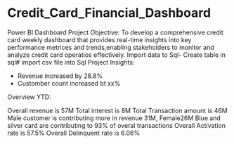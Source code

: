 # Credit_Card_Financial_Dashboard
Power BI Dashboard
Project Objective: To develop a comprehensive credit card weekly dashboard that provides real-time insights into key performance metrices and trends,enabling stakeholders to monitor and analyze credit card operatios effectively.
Import data to Sql- Create table in sql# import csv file into Sql
Project Insights:
* Revenue increased by 28.8%
* Customber count increased bt xx%
  
Overview YTD:

Overall revenue is 57M
Total interest is 8M
Total Transaction amount is 46M
Male customer is contributing more in revenue 31M, Female26M
Blue and silver card are contributing to 93% of overal transactions
Overall Activation rate is 57.5%
Overall Delinquent rate is 6.06%
